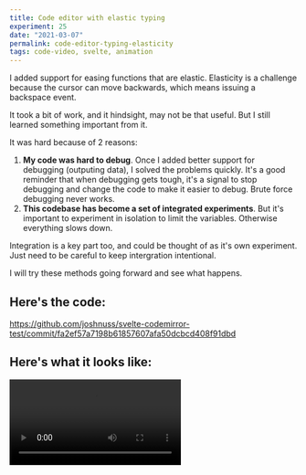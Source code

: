 ```yaml
---
title: Code editor with elastic typing
experiment: 25
date: "2021-03-07"
permalink: code-editor-typing-elasticity
tags: code-video, svelte, animation
---
```


I added support for easing functions that are elastic. Elasticity is a challenge because the cursor can move backwards, which means issuing a backspace event.

It took a bit of work, and it hindsight, may not be that useful. But I still learned something important from it.

It was hard because of 2 reasons:

1. **My code was hard to debug**. Once I added better support for debugging (outputing data), I solved the problems quickly. It's a good reminder that when debugging gets tough, it's a signal to stop debugging and change the code to make it easier to debug. Brute force debugging never works.
2. **This codebase has become a set of integrated experiments**. But it's important to experiment in isolation to limit the variables. Otherwise everything slows down.

Integration is a key part too, and could be thought of as it's own experiment. Just need to be careful to keep intergration intentional.

I will try these methods going forward and see what happens.

## Here's the code:

https://github.com/joshnuss/svelte-codemirror-test/commit/fa2ef57a7198b61857607afa50dcbcd408f91dbd

## Here's what it looks like:

<video controls src="https://res.cloudinary.com/dzwnkx0mk/video/upload/v1615160771/1000experiments.dev/typing-elasticity_bmduli.mp4"/>

